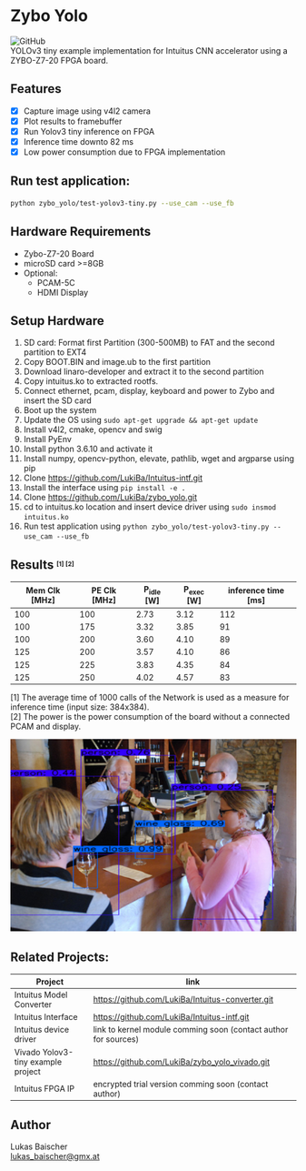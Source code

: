 # Zybo Yolo
![GitHub](https://img.shields.io/github/license/LukiBa/zybo_yolo)  
YOLOv3 tiny example implementation for Intuitus CNN accelerator using a ZYBO-Z7-20 FPGA board. 

## Features
- [x] Capture image using v4l2 camera 
- [x] Plot results to framebuffer 
- [x] Run Yolov3 tiny inference on FPGA 
- [x] Inference time downto 82 ms
- [x] Low power consumption due to FPGA implementation

## Run test application:
````sh
python zybo_yolo/test-yolov3-tiny.py --use_cam --use_fb
````

## Hardware Requirements
- Zybo-Z7-20 Board 
- microSD card >=8GB 
- Optional:
    - PCAM-5C 
    - HDMI Display 

## Setup Hardware
1. SD card: Format first Partition (300-500MB) to FAT and the second partition to EXT4
2. Copy BOOT.BIN and image.ub to the first partition 
3. Download linaro-developer and extract it to the second partition 
4. Copy intuitus.ko to extracted rootfs.
5. Connect ethernet, pcam, display, keyboard and power to Zybo and insert the SD card
6. Boot up the system
7. Update the OS using ``sudo apt-get upgrade && apt-get update``
8. Install v4l2, cmake, opencv and swig
9. Install PyEnv
10. Install python 3.6.10 and activate it
11. Install numpy, opencv-python, elevate, pathlib, wget and argparse using pip 
12. Clone <https://github.com/LukiBa/Intuitus-intf.git>
13. Install the interface using ``pip install -e .`` 
14. Clone <https://github.com/LukiBa/zybo_yolo.git>
15. cd to intuitus.ko location and insert device driver using ``sudo insmod intuitus.ko``
16. Run test application using ``python zybo_yolo/test-yolov3-tiny.py --use_cam --use_fb``

## Results <font size="-1"><sup>[1]</sup> <sup>[2]</sup></font> 
| Mem Clk [MHz] | PE Clk [MHz] | P<sub>idle</sub> [W] | P<sub>exec</sub> [W] | inference time [ms] |
| ------ | ------ | ------ | ------ | ------ |
| 100 | 100 | 2.73 | 3.12 | 112 |
| 100 | 175 | 3.32 | 3.85 | 91 |
| 100 | 200 | 3.60 | 4.10 | 89 |
| 125 | 200 | 3.57 | 4.10 | 86 |
| 125 | 225 | 3.83 | 4.35 | 84 |
| 125 | 250 | 4.02 | 4.57 | 83 |

[1] The average time of 1000 calls of the Network is used as a measure for inference time (input size: 384x384).  
[2] The power is the power consumption of the board without a connected PCAM and display.

![Example output](./readme_detect.png)  

## Related Projects: 
| Project | link |
| ------ | ------ |
| Intuitus Model Converter | <https://github.com/LukiBa/Intuitus-converter.git> |
| Intuitus Interface | https://github.com/LukiBa/Intuitus-intf.git |
| Intuitus device driver | link to kernel module comming soon (contact author for sources) |
| Vivado Yolov3-tiny example project | https://github.com/LukiBa/zybo_yolo_vivado.git |
| Intuitus FPGA IP | encrypted trial version comming soon (contact author) |

## Author
Lukas Baischer   
lukas_baischer@gmx.at

